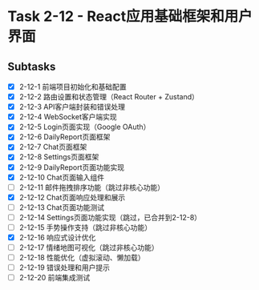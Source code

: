 # Task 2-12 - React应用基础框架和用户界面

## Subtasks
- [x] 2-12-1 前端项目初始化和基础配置
- [x] 2-12-2 路由设置和状态管理（React Router + Zustand）
- [x] 2-12-3 API客户端封装和错误处理
- [x] 2-12-4 WebSocket客户端实现
- [x] 2-12-5 Login页面实现（Google OAuth）
- [x] 2-12-6 DailyReport页面框架
- [x] 2-12-7 Chat页面框架
- [x] 2-12-8 Settings页面框架
- [x] 2-12-9 DailyReport页面功能实现
- [x] 2-12-10 Chat页面输入组件
- [ ] 2-12-11 邮件拖拽排序功能（跳过非核心功能）
- [x] 2-12-12 Chat页面响应处理和展示
- [ ] 2-12-13 Chat页面功能测试
- [ ] 2-12-14 Settings页面功能实现（跳过，已合并到2-12-8）
- [ ] 2-12-15 手势操作支持（跳过非核心功能）
- [x] 2-12-16 响应式设计优化
- [ ] 2-12-17 情绪地图可视化（跳过非核心功能）
- [ ] 2-12-18 性能优化（虚拟滚动、懒加载）
- [ ] 2-12-19 错误处理和用户提示
- [ ] 2-12-20 前端集成测试